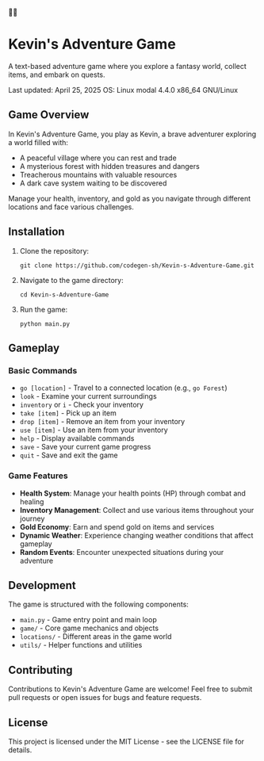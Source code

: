 🌈🌈
# Kevin's Adventure Game

A text-based adventure game where you explore a fantasy world, collect items, and embark on quests.

Last updated: April 25, 2025
OS: Linux modal 4.4.0 x86_64 GNU/Linux

## Game Overview

In Kevin's Adventure Game, you play as Kevin, a brave adventurer exploring a world filled with:

- A peaceful village where you can rest and trade
- A mysterious forest with hidden treasures and dangers
- Treacherous mountains with valuable resources
- A dark cave system waiting to be discovered

Manage your health, inventory, and gold as you navigate through different locations and face various challenges.

## Installation

1. Clone the repository:
   ```
   git clone https://github.com/codegen-sh/Kevin-s-Adventure-Game.git
   ```

2. Navigate to the game directory:
   ```
   cd Kevin-s-Adventure-Game
   ```

3. Run the game:
   ```
   python main.py
   ```

## Gameplay

### Basic Commands

- `go [location]` - Travel to a connected location (e.g., `go Forest`)
- `look` - Examine your current surroundings
- `inventory` or `i` - Check your inventory
- `take [item]` - Pick up an item
- `drop [item]` - Remove an item from your inventory
- `use [item]` - Use an item from your inventory
- `help` - Display available commands
- `save` - Save your current game progress
- `quit` - Save and exit the game

### Game Features

- **Health System**: Manage your health points (HP) through combat and healing
- **Inventory Management**: Collect and use various items throughout your journey
- **Gold Economy**: Earn and spend gold on items and services
- **Dynamic Weather**: Experience changing weather conditions that affect gameplay
- **Random Events**: Encounter unexpected situations during your adventure

## Development

The game is structured with the following components:

- `main.py` - Game entry point and main loop
- `game/` - Core game mechanics and objects
- `locations/` - Different areas in the game world
- `utils/` - Helper functions and utilities

## Contributing

Contributions to Kevin's Adventure Game are welcome! Feel free to submit pull requests or open issues for bugs and feature requests.

## License

This project is licensed under the MIT License - see the LICENSE file for details.
